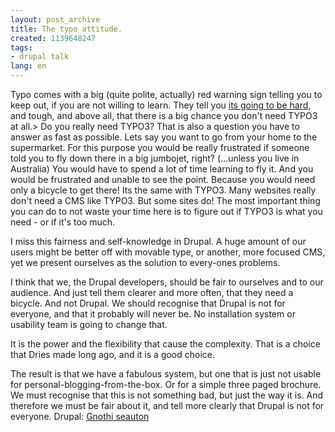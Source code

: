 ```yaml
---
layout: post_archive
title: The typo attitude.
created: 1139648247
tags:
- drupal talk
lang: en
---
```

Typo comes with a big (quite polite, actually) red warning sign telling you to keep out, if you are not willing to learn. They tell you [its going to be hard](http://typo3.org/about/new-to-typo3/), and tough, and above all, that there is a big chance you don't need TYPO3 at all.> Do you really need TYPO3? That is also a question you have to answer as fast as possible. Lets say you want to go from your home to the supermarket. For this purpose you would be really frustrated if someone told you to fly down there in a big jumbojet, right? (...unless you live in Australia)  You would have to spend a lot of time learning to fly it. And you would be frustrated and unable to see the point. Because you would need only a bicycle to get there! Its the same with TYPO3. Many websites really don't need a CMS like TYPO3. But some sites do! The most important thing you can do to not waste your time here is to figure out if TYPO3 is what you need - or if it's too much.

I miss this fairness and self-knowledge in Drupal. A huge amount of our users might be better off with movable type, or another, more focused CMS, yet we present ourselves as the solution to every-ones problems.

I think that we, the Drupal developers, should be fair to ourselves and to our audience. And just tell them clearer and more often, that they need a bicycle. And not Drupal. We should recognise that Drupal is not for everyone, and that it probably will never be. No installation system or usability team is going to change that.

It is the power and the flexibility that cause the complexity. That is a choice that Dries made long ago, and it is a good choice.

The result is that we have a fabulous system, but one that is just not usable for personal-blogging-from-the-box. Or for a simple three paged brochure. We must recognise that this is not something bad, but just the way it is. And therefore we must be fair about it, and tell more clearly that Drupal is not for everyone. Drupal: [Gnothi seauton](http://en.wikipedia.org/wiki/Gnothi_seauton)
